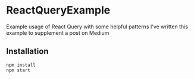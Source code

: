 # ReactQueryExample
Example usage of React Query with some helpful patterns
I've written this example to supplement a post on Medium

## Installation
```
npm install
npm start
```
